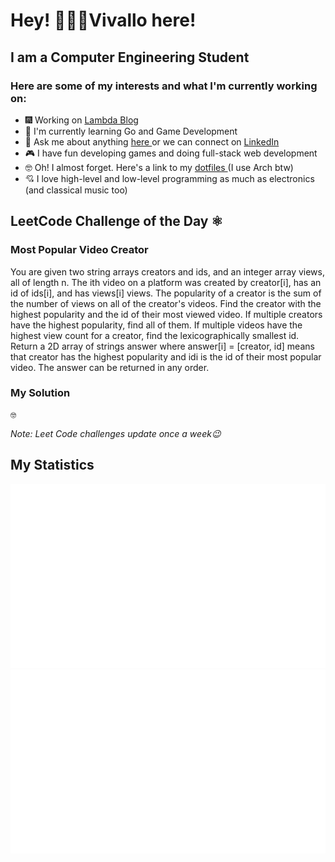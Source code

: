 #  Hey! 🙋🏻‍♂️Vivallo here!

##  I am a Computer Engineering Student

###  Here are some of my interests and what I'm currently working on:

  * 🎆 Working on [ Lambda Blog ](https://lambdablog.com)
  * 🌱 I'm currently learning Go and Game Development 
  * 💭 Ask me about anything [ here ](https://github.com/Vivallo04/Vivallo04/issues/new) or we can connect on [ LinkedIn ](https://bit.ly/3zm1YjA)
  * 🎮 I have fun developing games and doing full-stack web development 
  * 🤓 Oh! I almost forget. Here's a link to my [ dotfiles ](https://github.com/Vivallo04/dotfiles) (I use Arch btw) 
  * 💘 I love high-level and low-level programming as much as electronics (and classical music too) 

##  LeetCode Challenge of the Day ⚛

###  Most Popular Video Creator

You are given two string arrays creators and ids, and an integer array views,
all of length n. The ith video on a platform was created by creator[i], has an
id of ids[i], and has views[i] views. The popularity of a creator is the sum
of the number of views on all of the creator's videos. Find the creator with
the highest popularity and the id of their most viewed video. If multiple
creators have the highest popularity, find all of them. If multiple videos
have the highest view count for a creator, find the lexicographically smallest
id. Return a 2D array of strings answer where answer[i] = [creator, id] means
that creator has the highest popularity and idi is the id of their most
popular video. The answer can be returned in any order.

###  My Solution

    
    
    🤓

_Note: Leet Code challenges update once a week😉_

##  My Statistics

![](https://github.com/Vivallo04/stats/blob/master/generated/overview.svg)
![](https://github.com/Vivallo04/stats/blob/master/generated/languages.svg)

